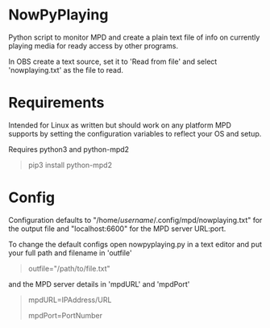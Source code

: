 # NowPyPlaying

Python script to monitor MPD and create a plain text file of info on currently playing media for ready access by other programs.

In OBS create a text source, set it to 'Read from file' and select 'nowplaying.txt' as the file to read.

# Requirements

Intended for Linux as written but should work on any platform MPD supports by setting the configuration variables to reflect your OS and setup.

Requires python3 and python-mpd2

>pip3 install python-mpd2

# Config

Configuration defaults to "/home/*username*/.config/mpd/nowplaying.txt" for the output file and "localhost:6600" for the MPD server URL:port.

To change the default configs open nowpyplaying.py in a text editor and put your full path and filename in 'outfile'

>outfile="/path/to/file.txt"

and the MPD server details in 'mpdURL' and 'mpdPort'

>mpdURL=IPAddress/URL
>
>mpdPort=PortNumber